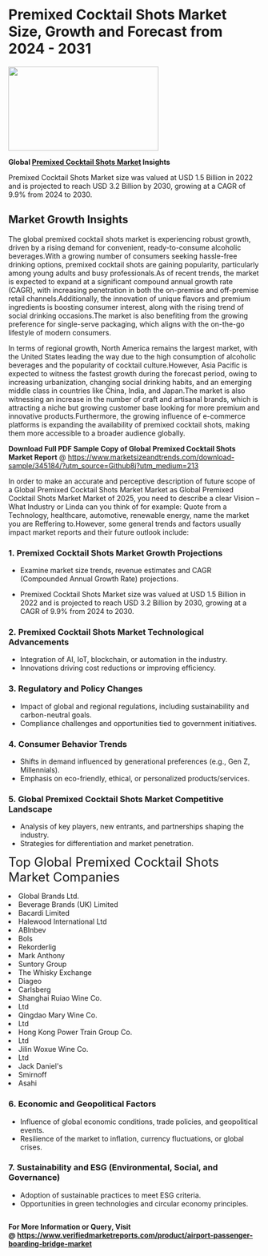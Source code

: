 <H1>Premixed Cocktail Shots Market Size, Growth and Forecast from 2024 - 2031</H1><img class="aligncenter size-medium wp-image-584254" src="https://thirdeyenews.in/wp-content/uploads/2024/09/Global-Market-Research-300x168.jpeg" alt="" width="300" height="168" /><p><strong>Global&nbsp;<a href="https://www.marketsizeandtrends.com/download-sample/345184/?utm_source=Github8j?utm_medium=213">Premixed Cocktail Shots Market</a> Insights</strong></p><p>Premixed Cocktail Shots Market size was valued at USD 1.5 Billion in 2022 and is projected to reach USD 3.2 Billion by 2030, growing at a CAGR of 9.9% from 2024 to 2030.</p><p><h2>Market Growth Insights</h2> <p>The global premixed cocktail shots market is experiencing robust growth, driven by a rising demand for convenient, ready-to-consume alcoholic beverages.With a growing number of consumers seeking hassle-free drinking options, premixed cocktail shots are gaining popularity, particularly among young adults and busy professionals.As of recent trends, the market is expected to expand at a significant compound annual growth rate (CAGR), with increasing penetration in both the on-premise and off-premise retail channels.Additionally, the innovation of unique flavors and premium ingredients is boosting consumer interest, along with the rising trend of social drinking occasions.The market is also benefiting from the growing preference for single-serve packaging, which aligns with the on-the-go lifestyle of modern consumers.</p> <p>In terms of regional growth, North America remains the largest market, with the United States leading the way due to the high consumption of alcoholic beverages and the popularity of cocktail culture.However, Asia Pacific is expected to witness the fastest growth during the forecast period, owing to increasing urbanization, changing social drinking habits, and an emerging middle class in countries like China, India, and Japan.The market is also witnessing an increase in the number of craft and artisanal brands, which is attracting a niche but growing customer base looking for more premium and innovative products.Furthermore, the growing influence of e-commerce platforms is expanding the availability of premixed cocktail shots, making them more accessible to a broader audience globally.<p><span class=""><strong>Download Full PDF Sample Copy of Global Premixed Cocktail Shots Market Report</strong> @ <a href="https://www.marketsizeandtrends.com/download-sample/345184/?utm_source=Github8j?utm_medium=213" target="_blank">https://www.marketsizeandtrends.com/download-sample/345184/?utm_source=Github8j?utm_medium=213</a></span></p><p>In order to make an accurate and perceptive description of future scope of a Global&nbsp;Premixed Cocktail Shots Market Market as Global&nbsp;Premixed Cocktail Shots Market Market of 2025, you need to describe a clear Vision &ndash; What Industry or Linda can you think of for example: Quote from a Technology, healthcare, automotive, renewable energy, name the market you are Reffering to.However, some general trends and factors usually impact market reports and their future outlook include:</p><h3>1.&nbsp;<strong>Premixed Cocktail Shots Market Growth Projections</strong></h3><ul><li>Examine market size trends, revenue estimates and CAGR (Compounded Annual Growth Rate) projections.</li><li><p>Premixed Cocktail Shots Market size was valued at USD 1.5 Billion in 2022 and is projected to reach USD 3.2 Billion by 2030, growing at a CAGR of 9.9% from 2024 to 2030.</p></li></ul><h3>2.&nbsp;<strong>Premixed Cocktail Shots Market Technological Advancements</strong></h3><ul><li>Integration of AI, IoT, blockchain, or automation in the industry.</li><li>Innovations driving cost reductions or improving efficiency.</li></ul><h3>3.&nbsp;<strong>Regulatory and Policy Changes</strong></h3><ul><li>Impact of global and regional regulations, including sustainability and carbon-neutral goals.</li><li>Compliance challenges and opportunities tied to government initiatives.</li></ul><h3>4.&nbsp;<strong>Consumer Behavior Trends</strong></h3><ul><li>Shifts in demand influenced by generational preferences (e.g., Gen Z, Millennials).</li><li>Emphasis on eco-friendly, ethical, or personalized products/services.</li></ul><h3>5.&nbsp;<strong>Global Premixed Cocktail Shots Market Competitive Landscape</strong></h3><ul><li>Analysis of key players, new entrants, and partnerships shaping the industry.</li><li>Strategies for differentiation and market penetration.</li></ul><p data-pm-slice="1 1 []"><span style="color: inherit; font-family: inherit; font-size: 25px;">Top Global Premixed Cocktail Shots Market Companies</span></p><div class="" data-test-id=""><p><li>Global Brands Ltd.</li><li> Beverage Brands (UK) Limited</li><li> Bacardi Limited</li><li> Halewood International Ltd</li><li> ABInbev</li><li> Bols</li><li> Rekorderlig</li><li> Mark Anthony</li><li> Suntory Group</li><li> The Whisky Exchange</li><li> Diageo</li><li> Carlsberg</li><li> Shanghai Ruiao Wine Co.</li><li> Ltd</li><li> Qingdao Mary Wine Co.</li><li> Ltd</li><li> Hong Kong Power Train Group Co.</li><li> Ltd</li><li> Jilin Woxue Wine Co.</li><li> Ltd</li><li> Jack Daniel's</li><li> Smirnoff</li><li> Asahi</li></p></div><h3>6.&nbsp;<strong>Economic and Geopolitical Factors</strong></h3><ul><li>Influence of global economic conditions, trade policies, and geopolitical events.</li><li>Resilience of the market to inflation, currency fluctuations, or global crises.</li></ul><h3>7.&nbsp;<strong>Sustainability and ESG (Environmental, Social, and Governance)</strong></h3><ul><li>Adoption of sustainable practices to meet ESG criteria.</li><li>Opportunities in green technologies and circular economy principles.</li></ul><h2><strong style="font-size: 14px;">For More Information or Query, Visit @&nbsp;</strong><a style="background-color: #ffffff; font-size: 14px;" href="https://www.marketsizeandtrends.com/report/premixed-cocktail-shots-market/" target="_blank">https://www.verifiedmarketreports.com/product/airport-passenger-boarding-bridge-market</a></h2>